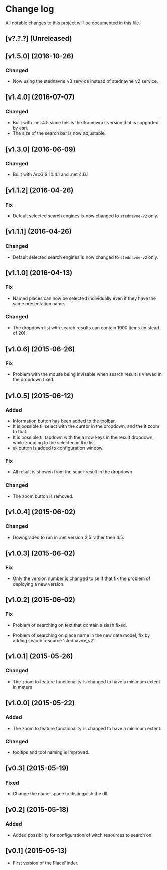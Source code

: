 # Change log
All notable changes to this project will be documented in this file.

## [v?.?.?] (Unreleased)

## [v1.5.0] (2016-10-26)

### Changed
- Now using the stednavne_v3 service instead of stednavne_v2 service.

## [v1.4.0] (2016-07-07)

###  Changed
- Built with .net 4.5 since this is the framework version that is supported by esri.
- The size of the search bar is now adjustable.

## [v1.3.0] (2016-06-09)

### Changed 
- Built with ArcGIS 10.4.1 and .net 4.6.1

## [v1.1.2] (2016-04-26)

### Fix
- Default selected search engines is now changed to `stednavne-v2` only.

## [v1.1.1] (2016-04-26)

### Changed
- Default selected search engines is now changed to `stednavne-v2` only.

## [v1.1.0] (2016-04-13)

### Fix
- Named places can now be selected individually even if they have the same presentation name. 

### Changed
- The dropdown list with search results can contain 1000 items (in stead of 20).

## [v1.0.6] (2015-06-26)
### Fix
- Problem with the mouse being invisable when search result is viewed in the dropdown fixed.

## [v1.0.5] (2015-06-12)
### Added
- Information button has been added to the toolbar.
- It is possible til select with the cursor in the dropdown, and the it zoom to that.
- It is possible til tapdown with the arrow keys in the result dropdown, while zooming to the selected in the list.
- `Ok` button is added to configuration window.

### Fix
- All result is showen from the seachresult in the dropdown

### Changed
- The zoom button is removed.

## [v1.0.4] (2015-06-02)
### Changed
- Downgraded to run in .net version 3.5 rather then 4.5.


## [v1.0.3] (2015-06-02)
### Fix
- Only the version number is changed to se if that fix the problem of deploying a new version.

## [v1.0.2] (2015-06-02)
### Fix
- Problem of searching on text that contain a slash fixed.

- Problem of searching on place name in the new data model, fix by adding search resource 'stednavne_v2'.

## [v1.0.1] (2015-05-26)
### Changed
- The zoom to feature functionality is changed to have a minimum extent in meters

## [v1.0.0] (2015-05-22)
### Added
- The zoom to feature functionality is changed to have a minimum extent.

### Changed
- tooltips and tool naming is improved.

## [v0.3] (2015-05-19)

### Fixed
- Change the name-space to distinguish the dll.

## [v0.2] (2015-05-18)

### Added
- Added possibility for configuration of witch resources to search on.

## [v0.1] (2015-05-13)
- First version of the PlaceFinder.